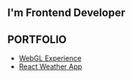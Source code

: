 ## I'm Frontend Developer

## PORTFOLIO

- [WebGL Experience](https://mtoutside.github.io/webgl-kvlt/)
- [React Weather App](http://react-weather-apps.vercel.app/)
<!--
**mtoutside/mtoutside** is a ✨ _special_ ✨ repository because its `README.md` (this file) appears on your GitHub profile.

Here are some ideas to get you started:

- 🔭 I’m currently working on ...
- 🌱 I’m currently learning ...
- 👯 I’m looking to collaborate on ...
- 🤔 I’m looking for help with ...
- 💬 Ask me about ...
- 📫 How to reach me: ...
- 😄 Pronouns: ...
- ⚡ Fun fact: ...
-->
